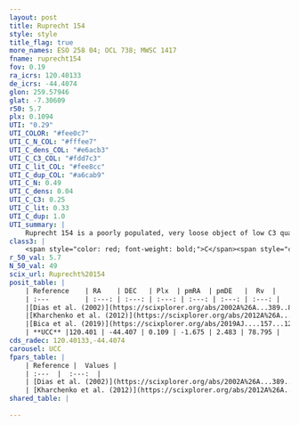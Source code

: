 ```yaml
---
layout: post
title: Ruprecht 154
style: style
title_flag: true
more_names: ESO 258 04; OCL 738; MWSC 1417
fname: ruprecht154
fov: 0.19
ra_icrs: 120.40133
de_icrs: -44.4074
glon: 259.57946
glat: -7.30609
r50: 5.7
plx: 0.1094
UTI: "0.29"
UTI_COLOR: "#fee0c7"
UTI_C_N_COL: "#fffee7"
UTI_C_dens_COL: "#e6acb3"
UTI_C_C3_COL: "#fdd7c3"
UTI_C_lit_COL: "#fee8cc"
UTI_C_dup_COL: "#a6cab9"
UTI_C_N: 0.49
UTI_C_dens: 0.04
UTI_C_C3: 0.25
UTI_C_lit: 0.33
UTI_C_dup: 1.0
UTI_summary: |
    Ruprecht 154 is a poorly populated, very loose object of low C3 quality. It is poorly studied in the literature, with no articles listed in the last 6 years.
class3: |
    <span style="color: red; font-weight: bold;">C</span><span style="color: red; font-weight: bold;">C</span>
r_50_val: 5.7
N_50_val: 49
scix_url: Ruprecht%20154
posit_table: |
    | Reference    | RA    | DEC   | Plx  | pmRA  | pmDE   |  Rv  |
    | :---         | :---: | :---: | :---: | :---: | :---: | :---: |
    |[Dias et al. (2002)](https://scixplorer.org/abs/2002A%26A...389..871D) | 120.442 | -44.417 | -- | -5.16 | 2.67 | -- |
    |[Kharchenko et al. (2012)](https://scixplorer.org/abs/2012A%26A...543A.156K) | 120.435 | -44.423 | -- | -2.39 | 7.15 | -- |
    |[Bica et al. (2019)](https://scixplorer.org/abs/2019AJ....157...12B) | 120.444 | -44.415 | -- | -- | -- | -- |
    | **UCC** |120.401 | -44.407 | 0.109 | -1.675 | 2.483 | 78.795 | 
cds_radec: 120.40133,-44.4074
carousel: UCC
fpars_table: |
    | Reference |  Values |
    | :---  |  :---:  |
    | [Dias et al. (2002)](https://scixplorer.org/abs/2002A%26A...389..871D) | `E(B-V)=0.087, Dist=1783.0, Age=9.35, [Fe/H]=0.15` |
    | [Kharchenko et al. (2012)](https://scixplorer.org/abs/2012A%26A...543A.156K) | `e_bv=0.781, distance=3160, log_age=7.15` |
shared_table: |
    
---
```

